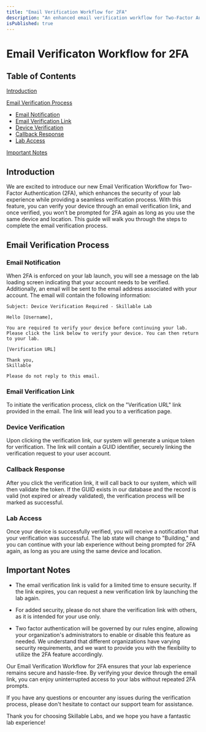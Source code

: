 ```yaml
---
title: "Email Verification Workflow for 2FA"
description: "An enhanced email verification workflow for Two-Factor Authentication (2FA) on our platform."
isPublished: true
---
```


# Email Verificaton Workflow for 2FA

## Table of Contents

[Introduction](#introduction)

[Email Verification Process](#email-verification-process)

*   [Email Notification](#email-notification)
*   [Email Verification Link](#email-verification-link)
*   [Device Verification](#device-verification)
*   [Callback Response](#callback-response)
*   [Lab Access](#lab-access)

[Important Notes](#important-notes)

## Introduction

We are excited to introduce our new Email Verification Workflow for Two-Factor Authentication (2FA), which enhances the security of your lab experience while providing a seamless verification process. With this feature, you can verify your device through an email verification link, and once verified, you won't be prompted for 2FA again as long as you use the same device and location. This guide will walk you through the steps to complete the email verification process.

## Email Verification Process

### Email Notification

When 2FA is enforced on your lab launch, you will see a message on the lab loading screen indicating that your account needs to be verified. Additionally, an email will be sent to the email address associated with your account. The email will contain the following information:

    Subject: Device Verification Required - Skillable Lab

    Hello [Username],

    You are required to verify your device before continuing your lab. Please click the link below to verify your device. You can then return to your lab.

    [Verification URL]

    Thank you,
    Skillable

    Please do not reply to this email.

### Email Verification Link

To initiate the verification process, click on the "Verification URL" link provided in the email. The link will lead you to a verification page.

### Device Verification

Upon clicking the verification link, our system will generate a unique token for verification. The link will contain a GUID identifier, securely linking the verification request to your user account.

### Callback Response

After you click the verification link, it will call back to our system, which will then validate the token. If the GUID exists in our database and the record is valid (not expired or already validated), the verification process will be marked as successful.

### Lab Access

Once your device is successfully verified, you will receive a notification that your verification was successful. The lab state will change to "Building," and you can continue with your lab experience without being prompted for 2FA again, as long as you are using the same device and location.

## Important Notes

* The email verification link is valid for a limited time to ensure security. If the link expires, you can request a new verification link by launching the lab again.
* For added security, please do not share the verification link with others, as it is intended for your use only.

* Two factor authentication will be governed by our rules engine, allowing your organization's administrators to enable or disable this feature as needed.
We understand that different organizations have varying security requirements, and we want to provide you with the flexibility to utilize the 2FA feature accordingly.


Our Email Verification Workflow for 2FA ensures that your lab experience remains secure and hassle-free. By verifying your device through the email link, you can enjoy uninterrupted access to your labs without repeated 2FA prompts.

If you have any questions or encounter any issues during the verification process, please don't hesitate to contact our support team for assistance.

Thank you for choosing Skillable Labs, and we hope you have a fantastic lab experience!